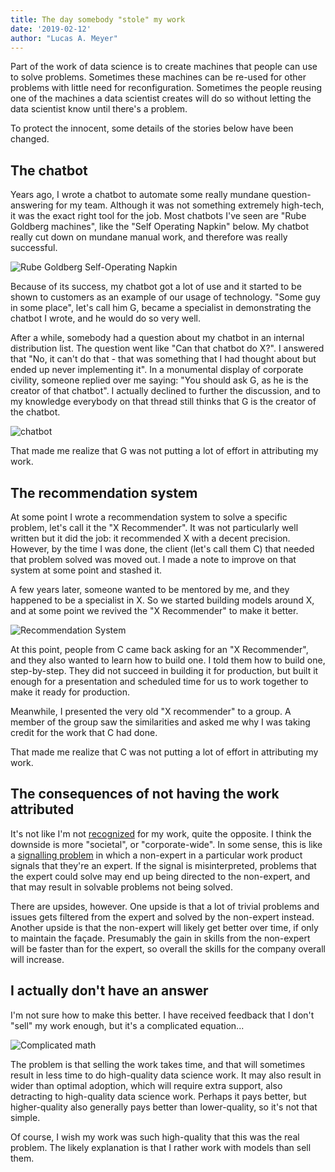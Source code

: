 ```yaml
---
title: The day somebody "stole" my work
date: '2019-02-12'
author: "Lucas A. Meyer"
---
```


Part of the work of data science is to create machines that people can use to solve problems. Sometimes these machines can be re-used for other problems with little need for reconfiguration. Sometimes the people reusing one of the machines a data scientist creates will do so without letting the data scientist know until there's a problem.

To protect the innocent, some details of the stories below have been changed.

## The chatbot

Years ago, I wrote a chatbot to automate some really mundane question-answering for my team. Although it was not something extremely high-tech, it was the exact right tool for the job. Most chatbots I've seen are "Rube Goldberg machines", like the "Self Operating Napkin" below. My chatbot really cut down on mundane manual work, and therefore was really successful.

![Rube Goldberg Self-Operating Napkin](https://upload.wikimedia.org/wikipedia/commons/a/a9/Rube_Goldberg%27s_%22Self-Operating_Napkin%22_%28cropped%29.gif)

Because of its success, my chatbot got a lot of use and it started to be shown to customers as an example of our usage of technology. "Some guy in some place", let's call him G, became a specialist in demonstrating the chatbot I wrote, and he would do so very well. 

After a while, somebody had a question about my chatbot in an internal distribution list. The question went like "Can that chatbot do X?". I answered that "No, it can't do that - that was something that I had thought about but ended up never implementing it". In a monumental display of corporate civility, someone replied over me saying: "You should ask G, as he is the creator of that chatbot". I actually declined to further the discussion, and to my knowledge everybody on that thread still thinks that G is the creator of the chatbot. 

![chatbot](chatbot.png)

That made me realize that G was not putting a lot of effort in attributing my work.

## The recommendation system

At some point I wrote a recommendation system to solve a specific problem, let's call it the "X Recommender". It was not particularly well written but it did the job: it recommended X with a decent precision. However, by the time I was done, the client (let's call them C) that needed that problem solved was moved out. I made a note to improve on that system at some point and stashed it. 

A few years later, someone wanted to be mentored by me, and they happened to be a specialist in X. So we started building models around X, and at some point we revived the "X Recommender" to make it better. 

![Recommendation System](rec.png)

At this point, people from C came back asking for an "X Recommender", and they also wanted to learn how to build one. I told them how to build one, step-by-step. They did not succeed in building it for production, but built it enough for a presentation and scheduled time for us to work together to make it ready for production. 

Meanwhile, I presented the very old "X recommender" to a group. A member of the group saw the similarities and asked me why I was taking credit for the work that C had done.

That made me realize that C was not putting a lot of effort in attributing my work.

## The consequences of not having the work attributed

It's not like I'm not [recognized](https://treasurytoday.com/adam-smith-awards-yearbook/adam-smith-awards-yearbook-2017) for my work, quite the opposite. I think the downside is more "societal", or "corporate-wide". In some sense, this is like a [signalling problem](https://en.wikipedia.org/wiki/Signalling_(economics)) in which a non-expert in a particular work product signals that they're an expert. If the signal is misinterpreted, problems that the expert could solve may end up being directed to the non-expert, and that may result in solvable problems not being solved.

There are upsides, however. One upside is that a lot of trivial problems and issues gets filtered from the expert and solved by the non-expert instead. Another upside is that the non-expert will likely get better over time, if only to maintain the façade. Presumably the gain in skills from the non-expert will be faster than for the expert, so overall the skills for the company overall will increase.

## I actually don't have an answer

I'm not sure how to make this better. I have received feedback that I don't "sell" my work enough, but it's a complicated equation...

![Complicated math](math.gif)

The problem is that selling the work takes time, and that will sometimes result in less time to do high-quality data science work. It may also result in wider than optimal adoption, which will require extra support, also detracting to high-quality data science work. Perhaps it pays better, but higher-quality also generally pays better than lower-quality, so it's not that simple.

Of course, I wish my work was such high-quality that this was the real problem. The likely explanation is that I rather work with models than sell them.
